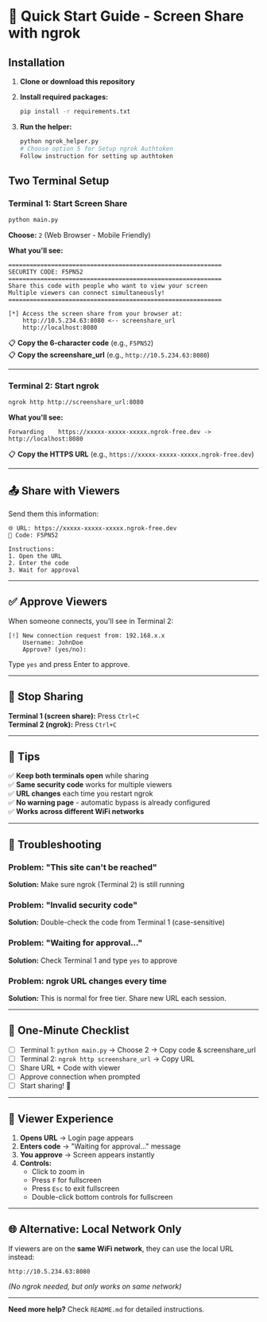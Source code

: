 # 🚀 Quick Start Guide - Screen Share with ngrok

## Installation

1. **Clone or download this repository**

2. **Install required packages:**
   ```bash
   pip install -r requirements.txt
   ```

3. **Run the helper:**
   ```bash
   python ngrok_helper.py
   # Choose option 5 for Setup ngrok Authtoken 
   Follow instruction for setting up authtoken
   ```

## Two Terminal Setup


### Terminal 1: Start Screen Share
```bash
python main.py
```

**Choose:** `2` (Web Browser - Mobile Friendly)

**What you'll see:**
```
============================================================
SECURITY CODE: F5PN52
============================================================
Share this code with people who want to view your screen
Multiple viewers can connect simultaneously!
============================================================

[*] Access the screen share from your browser at:
    http://10.5.234.63:8080 <-- screenshare_url
    http://localhost:8080
```

📋 **Copy the 6-character code** (e.g., `F5PN52`)   
📋 **Copy the screenshare_url** (e.g., `http://10.5.234.63:8080`)

---
### Terminal 2: Start ngrok
```bash
ngrok http http://screenshare_url:8080
```

**What you'll see:**
```
Forwarding    https://xxxxx-xxxxx-xxxxx.ngrok-free.dev -> http://localhost:8080
```

📋 **Copy the HTTPS URL** (e.g., `https://xxxxx-xxxxx-xxxxx.ngrok-free.dev`)

---

## 📤 Share with Viewers

Send them this information:

```
🌐 URL: https://xxxxx-xxxxx-xxxxx.ngrok-free.dev
🔐 Code: F5PN52

Instructions:
1. Open the URL
2. Enter the code
3. Wait for approval
```

---

## ✅ Approve Viewers

When someone connects, you'll see in Terminal 2:

```
[!] New connection request from: 192.168.x.x
    Username: JohnDoe
    Approve? (yes/no):
```

Type `yes` and press Enter to approve.

---

## 🛑 Stop Sharing

**Terminal 1 (screen share):** Press `Ctrl+C`   
**Terminal 2 (ngrok):** Press `Ctrl+C`  

---

## 📝 Tips

✅ **Keep both terminals open** while sharing  
✅ **Same security code** works for multiple viewers  
✅ **URL changes** each time you restart ngrok  
✅ **No warning page** - automatic bypass is already configured  
✅ **Works across different WiFi networks**  

---

## 🔧 Troubleshooting

### Problem: "This site can't be reached"
**Solution:** Make sure ngrok (Terminal 2) is still running

### Problem: "Invalid security code"
**Solution:** Double-check the code from Terminal 1 (case-sensitive)

### Problem: "Waiting for approval..."
**Solution:** Check Terminal 1 and type `yes` to approve

### Problem: ngrok URL changes every time
**Solution:** This is normal for free tier. Share new URL each session.

---

## 🎯 One-Minute Checklist

- [ ] Terminal 1: `python main.py` → Choose 2 → Copy code & screenshare_url
- [ ] Terminal 2: `ngrok http screenshare_url` → Copy URL
- [ ] Share URL + Code with viewer
- [ ] Approve connection when prompted
- [ ] Start sharing! 🎉

---

## 📱 Viewer Experience

1. **Opens URL** → Login page appears
2. **Enters code** → "Waiting for approval..." message
3. **You approve** → Screen appears instantly
4. **Controls:**
   - Click to zoom in
   - Press `F` for fullscreen
   - Press `Esc` to exit fullscreen
   - Double-click bottom controls for fullscreen

---

## 🌐 Alternative: Local Network Only

If viewers are on the **same WiFi network**, they can use the local URL instead:

```
http://10.5.234.63:8080
```

*(No ngrok needed, but only works on same network)*

---

**Need more help?** Check `README.md` for detailed instructions.
